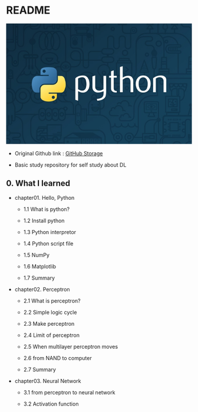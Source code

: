 # README

![thumb-course-phthon-basic](README.assets/thumb-course-phthon-basic-1573569963444.jpg)


- Original Github link : [GitHub Storage](https://github.com/WegraLee/deep-learning-from-scratch)

- Basic study repository for self study about DL

## 0. What I learned

- chapter01. Hello, Python

    - 1.1 What is python?

    - 1.2 Install python

    - 1.3 Python interpretor

    - 1.4 Python script file

    - 1.5 NumPy

    - 1.6 Matplotlib

    - 1.7 Summary

- chapter02. Perceptron

    - 2.1 What is perceptron?

    - 2.2 Simple logic cycle

    - 2.3 Make perceptron

    - 2.4 Limit of perceptron

    - 2.5 When multilayer perceptron moves

    - 2.6 from NAND to computer

    - 2.7 Summary

- chapter03. Neural Network

    - 3.1 from perceptron to neural network

    - 3.2 Activation function
